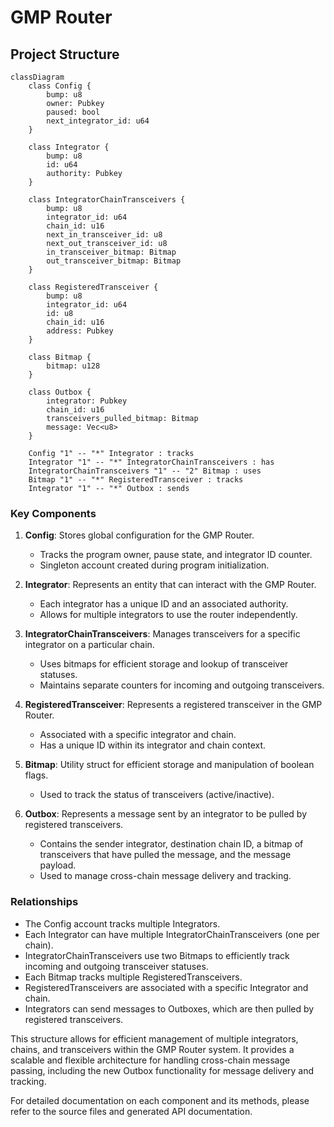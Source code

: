 # GMP Router

## Project Structure

```mermaid
classDiagram
    class Config {
        bump: u8
        owner: Pubkey
        paused: bool
        next_integrator_id: u64
    }

    class Integrator {
        bump: u8
        id: u64
        authority: Pubkey
    }

    class IntegratorChainTransceivers {
        bump: u8
        integrator_id: u64
        chain_id: u16
        next_in_transceiver_id: u8
        next_out_transceiver_id: u8
        in_transceiver_bitmap: Bitmap
        out_transceiver_bitmap: Bitmap
    }

    class RegisteredTransceiver {
        bump: u8
        integrator_id: u64
        id: u8
        chain_id: u16
        address: Pubkey
    }

    class Bitmap {
        bitmap: u128
    }

    class Outbox {
        integrator: Pubkey
        chain_id: u16
        transceivers_pulled_bitmap: Bitmap
        message: Vec<u8>
    }

    Config "1" -- "*" Integrator : tracks
    Integrator "1" -- "*" IntegratorChainTransceivers : has
    IntegratorChainTransceivers "1" -- "2" Bitmap : uses
    Bitmap "1" -- "*" RegisteredTransceiver : tracks
    Integrator "1" -- "*" Outbox : sends
```

### Key Components

1. **Config**: Stores global configuration for the GMP Router.

   - Tracks the program owner, pause state, and integrator ID counter.
   - Singleton account created during program initialization.

2. **Integrator**: Represents an entity that can interact with the GMP Router.

   - Each integrator has a unique ID and an associated authority.
   - Allows for multiple integrators to use the router independently.

3. **IntegratorChainTransceivers**: Manages transceivers for a specific integrator on a particular chain.

   - Uses bitmaps for efficient storage and lookup of transceiver statuses.
   - Maintains separate counters for incoming and outgoing transceivers.

4. **RegisteredTransceiver**: Represents a registered transceiver in the GMP Router.

   - Associated with a specific integrator and chain.
   - Has a unique ID within its integrator and chain context.

5. **Bitmap**: Utility struct for efficient storage and manipulation of boolean flags.
   - Used to track the status of transceivers (active/inactive).

6. **Outbox**: Represents a message sent by an integrator to be pulled by registered transceivers.
   - Contains the sender integrator, destination chain ID, a bitmap of transceivers that have pulled the message, and the message payload.
   - Used to manage cross-chain message delivery and tracking.

### Relationships

- The Config account tracks multiple Integrators.
- Each Integrator can have multiple IntegratorChainTransceivers (one per chain).
- IntegratorChainTransceivers use two Bitmaps to efficiently track incoming and outgoing transceiver statuses.
- Each Bitmap tracks multiple RegisteredTransceivers.
- RegisteredTransceivers are associated with a specific Integrator and chain.
- Integrators can send messages to Outboxes, which are then pulled by registered transceivers.

This structure allows for efficient management of multiple integrators, chains, and transceivers within the GMP Router system. It provides a scalable and flexible architecture for handling cross-chain message passing, including the new Outbox functionality for message delivery and tracking.

For detailed documentation on each component and its methods, please refer to the source files and generated API documentation.
